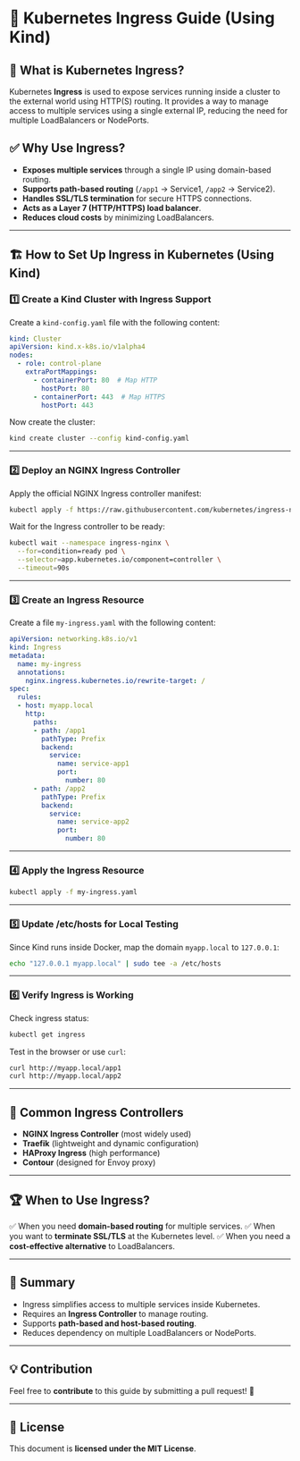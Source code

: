 # 🚀 Kubernetes Ingress Guide (Using Kind)

## 📌 What is Kubernetes Ingress?
Kubernetes **Ingress** is used to expose services running inside a cluster to the external world using HTTP(S) routing. It provides a way to manage access to multiple services using a single external IP, reducing the need for multiple LoadBalancers or NodePorts.

## ✅ Why Use Ingress?
- **Exposes multiple services** through a single IP using domain-based routing.
- **Supports path-based routing** (`/app1` → Service1, `/app2` → Service2).
- **Handles SSL/TLS termination** for secure HTTPS connections.
- **Acts as a Layer 7 (HTTP/HTTPS) load balancer**.
- **Reduces cloud costs** by minimizing LoadBalancers.

---

## 🏗 How to Set Up Ingress in Kubernetes (Using Kind)

### **1️⃣ Create a Kind Cluster with Ingress Support**
Create a `kind-config.yaml` file with the following content:
```yaml
kind: Cluster
apiVersion: kind.x-k8s.io/v1alpha4
nodes:
  - role: control-plane
    extraPortMappings:
      - containerPort: 80  # Map HTTP
        hostPort: 80
      - containerPort: 443  # Map HTTPS
        hostPort: 443
```
Now create the cluster:
```bash
kind create cluster --config kind-config.yaml
```

---

### **2️⃣ Deploy an NGINX Ingress Controller**
Apply the official NGINX Ingress controller manifest:
```bash
kubectl apply -f https://raw.githubusercontent.com/kubernetes/ingress-nginx/main/deploy/static/provider/kind/deploy.yaml
```

Wait for the Ingress controller to be ready:
```bash
kubectl wait --namespace ingress-nginx \
  --for=condition=ready pod \
  --selector=app.kubernetes.io/component=controller \
  --timeout=90s
```

---

### **3️⃣ Create an Ingress Resource**
Create a file `my-ingress.yaml` with the following content:
```yaml
apiVersion: networking.k8s.io/v1
kind: Ingress
metadata:
  name: my-ingress
  annotations:
    nginx.ingress.kubernetes.io/rewrite-target: /
spec:
  rules:
  - host: myapp.local
    http:
      paths:
      - path: /app1
        pathType: Prefix
        backend:
          service:
            name: service-app1
            port:
              number: 80
      - path: /app2
        pathType: Prefix
        backend:
          service:
            name: service-app2
            port:
              number: 80
```

---

### **4️⃣ Apply the Ingress Resource**
```bash
kubectl apply -f my-ingress.yaml
```

---

### **5️⃣ Update /etc/hosts for Local Testing**
Since Kind runs inside Docker, map the domain `myapp.local` to `127.0.0.1`:
```bash
echo "127.0.0.1 myapp.local" | sudo tee -a /etc/hosts
```

---

### **6️⃣ Verify Ingress is Working**
Check ingress status:
```bash
kubectl get ingress
```
Test in the browser or use `curl`:
```bash
curl http://myapp.local/app1
curl http://myapp.local/app2
```

---

## 🌟 Common Ingress Controllers
- **NGINX Ingress Controller** (most widely used)
- **Traefik** (lightweight and dynamic configuration)
- **HAProxy Ingress** (high performance)
- **Contour** (designed for Envoy proxy)

---

## 🏆 When to Use Ingress?
✅ When you need **domain-based routing** for multiple services.
✅ When you want to **terminate SSL/TLS** at the Kubernetes level.
✅ When you need a **cost-effective alternative** to LoadBalancers.

---

## 🚀 Summary
- Ingress simplifies access to multiple services inside Kubernetes.
- Requires an **Ingress Controller** to manage routing.
- Supports **path-based and host-based routing**.
- Reduces dependency on multiple LoadBalancers or NodePorts.

---

## 💡 Contribution
Feel free to **contribute** to this guide by submitting a pull request! 🚀

---

## 📜 License
This document is **licensed under the MIT License**.
